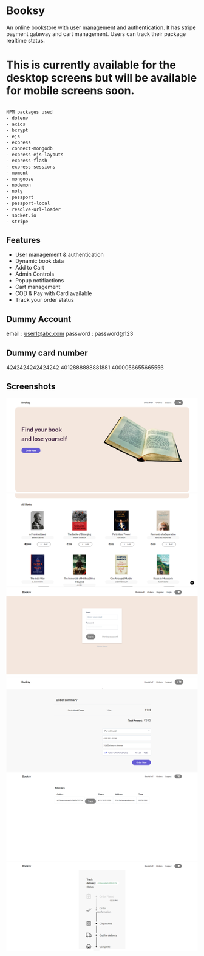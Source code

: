 
# Booksy

An online bookstore with user management and authentication. It has stripe payment gateway and cart management.
Users can track their package realtime status.

# This is currently available for the desktop screens but will be available for mobile screens soon.

##

```
NPM packages used
- dotenv
- axios
- bcrypt
- ejs
- express
- connect-mongodb
- express-ejs-layouts
- express-flash
- express-sessions
- moment
- mongoose
- nodemon
- noty
- passport
- passport-local
- resolve-url-loader
- socket.io
- stripe
```
## Features

- User management & authentication
- Dynamic book data
- Add to Cart 
- Admin Controls
- Popup notifiactions
- Cart management
- COD & Pay with Card available
- Track your order status

## Dummy Account 

email : user1@abc.com
password : password@123

## Dummy card number

4242424242424242 
4012888888881881 
4000056655665556 
  
## Screenshots
 
 <img src="public/images/ss2.png">
 <img src="public/images/ss3.png">
 <img src="public/images/ss1.png">
 <img src="public/images/ss4.png">
 <img src="public/images/ss5.png">
  <img src="public/images/ss6.png">

